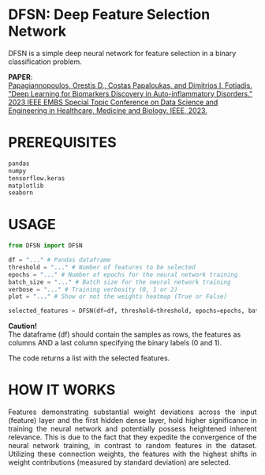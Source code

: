 # DFSN: Deep Feature Selection Network


DFSN is a simple deep neural network for feature selection in a binary classification problem. 


**PAPER**:   
[Papagiannopoulos, Orestis D., Costas Papaloukas, and Dimitrios I. Fotiadis. "Deep Learning for Biomarkers Discovery in Auto-inflammatory Disorders." 2023 IEEE EMBS Special Topic Conference on Data Science and Engineering in Healthcare, Medicine and Biology. IEEE, 2023.](https://ieeexplore.ieee.org/stamp/stamp.jsp?tp=&arnumber=10404699)

# PREREQUISITES
```python
pandas
numpy
tensorflow.keras
matplotlib
seaborn
```

# USAGE
```python
from DFSN import DFSN

df = "..." # Pandas dataframe
threshold = "..." # Number of features to be selected
epochs = "..." # Number of epochs for the neural network training
batch_size = "..." # Batch size for the neural network training
verbose = "..." # Training verbosity (0, 1 or 2)
plot = "..." # Show or not the weights heatmap (True or False)

selected_features = DFSN(df=df, threshold=threshold, epochs=epochs, batch_size=batch_size, verbose=verbose, plot=plot)
```

**Caution!**    
The dataframe (df) should contain the samples as rows, the features as columns AND a last column specifying the binary labels (0 and 1).


The code returns a list with the selected features.
   


# HOW IT WORKS
<p align="justify">
Features demonstrating substantial weight deviations across the input (feature) layer and the first hidden dense layer, hold higher significance in training the neural network and potentially possess heightened inherent relevance. This is due to the fact that they expedite the convergence of the neural network training, in contrast to random features in the dataset. Utilizing these connection weights, the features with the highest shifts in weight contributions (measured by standard deviation) are selected. </p>
